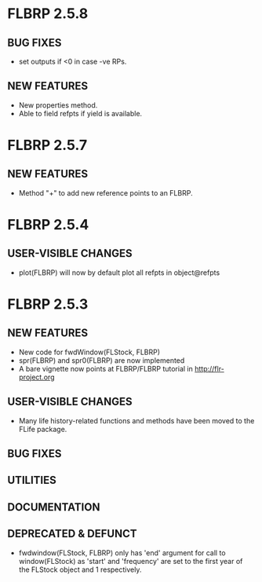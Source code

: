 # FLBRP 2.5.8

## BUG FIXES

- set outputs if <0 in case -ve RPs.

## NEW FEATURES

- New properties method.
- Able to field refpts if yield is available.

# FLBRP 2.5.7

## NEW FEATURES

- Method "+" to add new reference points to an FLBRP.


# FLBRP 2.5.4

## USER-VISIBLE CHANGES

- plot(FLBRP) will now by default plot all refpts in object@refpts


# FLBRP 2.5.3

## NEW FEATURES

- New code for fwdWindow(FLStock, FLBRP)
- spr(FLBRP) and spr0(FLBRP) are now implemented
- A bare vignette now points at FLBRP/FLBRP tutorial in http://flr-project.org

## USER-VISIBLE CHANGES

- Many life history-related functions and methods have been moved to the FLife package.

## BUG FIXES

## UTILITIES

## DOCUMENTATION

## DEPRECATED & DEFUNCT
- fwdwindow(FLStock, FLBRP) only has 'end' argument for call to window(FLStock)
  as 'start' and 'frequency' are set to the first year of the FLStock object and
  1 respectively.
